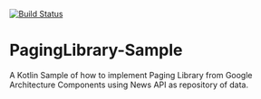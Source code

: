 [![Build Status](https://app.bitrise.io/app/8bea2a0b8ec198a8/status.svg?token=0wF1MwODk7hwMzy8sh6l4A&branch=master)](https://app.bitrise.io/app/8bea2a0b8ec198a8)

# PagingLibrary-Sample
A Kotlin Sample of how to implement Paging Library from Google Architecture Components using News API as repository of data.
